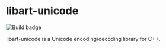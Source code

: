 # libart-unicode

![Build badge](https://code.helloryan.se/art/libart-unicode/actions/workflows/on-push.yaml/badge.svg)

libart-unicode is a Unicode encoding/decoding library for C++.
